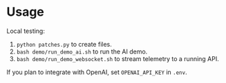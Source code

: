 # Usage

Local testing:

1. `python patches.py` to create files.
2. `bash demo/run_demo_ai.sh` to run the AI demo.
3. `bash demo/run_demo_websocket.sh` to stream telemetry to a running API.

If you plan to integrate with OpenAI, set `OPENAI_API_KEY` in `.env`.
